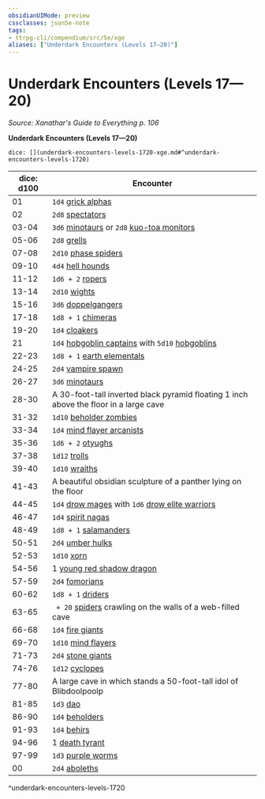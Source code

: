 ```yaml
---
obsidianUIMode: preview
cssclasses: json5e-note
tags:
- ttrpg-cli/compendium/src/5e/xge
aliases: ["Underdark Encounters (Levels 17—20)"]
---
```

# Underdark Encounters (Levels 17—20)
*Source: Xanathar's Guide to Everything p. 106* 

**Underdark Encounters (Levels 17—20)**

`dice: [](underdark-encounters-levels-1720-xge.md#^underdark-encounters-levels-1720)`

| dice: d100 | Encounter |
|------------|-----------|
| 01 | `1d4` [grick alphas](3-Mechanics/CLI/bestiary/monstrosity/grick-alpha.md) |
| 02 | `2d8` [spectators](3-Mechanics/CLI/bestiary/aberration/spectator.md) |
| 03-04 | `3d6` [minotaurs](3-Mechanics/CLI/bestiary/monstrosity/minotaur.md) or `2d8` [kuo-toa monitors](3-Mechanics/CLI/bestiary/humanoid/kuo-toa-monitor.md) |
| 05-06 | `2d8` [grells](3-Mechanics/CLI/bestiary/aberration/grell.md) |
| 07-08 | `2d10` [phase spiders](3-Mechanics/CLI/bestiary/monstrosity/phase-spider.md) |
| 09-10 | `4d4` [hell hounds](3-Mechanics/CLI/bestiary/fiend/hell-hound.md) |
| 11-12 | `1d6 + 2` [ropers](3-Mechanics/CLI/bestiary/monstrosity/roper.md) |
| 13-14 | `2d10` [wights](3-Mechanics/CLI/bestiary/undead/wight.md) |
| 15-16 | `3d6` [doppelgangers](3-Mechanics/CLI/bestiary/monstrosity/doppelganger.md) |
| 17-18 | `1d8 + 1` [chimeras](3-Mechanics/CLI/bestiary/monstrosity/chimera.md) |
| 19-20 | `1d4` [cloakers](3-Mechanics/CLI/bestiary/aberration/cloaker.md) |
| 21 | `1d4` [hobgoblin captains](3-Mechanics/CLI/bestiary/humanoid/hobgoblin-captain.md) with `5d10` [hobgoblins](3-Mechanics/CLI/bestiary/humanoid/hobgoblin.md) |
| 22-23 | `1d8 + 1` [earth elementals](3-Mechanics/CLI/bestiary/elemental/earth-elemental.md) |
| 24-25 | `2d4` [vampire spawn](3-Mechanics/CLI/bestiary/undead/vampire-spawn.md) |
| 26-27 | `3d6` [minotaurs](3-Mechanics/CLI/bestiary/monstrosity/minotaur.md) |
| 28-30 | A 30-foot-tall inverted black pyramid floating 1 inch above the floor in a large cave |
| 31-32 | `1d10` [beholder zombies](3-Mechanics/CLI/bestiary/undead/beholder-zombie.md) |
| 33-34 | `1d4` [mind flayer arcanists](3-Mechanics/CLI/bestiary/aberration/mind-flayer-arcanist.md) |
| 35-36 | `1d6 + 2` [otyughs](3-Mechanics/CLI/bestiary/aberration/otyugh.md) |
| 37-38 | `1d12` [trolls](3-Mechanics/CLI/bestiary/giant/troll.md) |
| 39-40 | `1d10` [wraiths](3-Mechanics/CLI/bestiary/undead/wraith.md) |
| 41-43 | A beautiful obsidian sculpture of a panther lying on the floor |
| 44-45 | `1d4` [drow mages](3-Mechanics/CLI/bestiary/humanoid/drow-mage.md) with `1d6` [drow elite warriors](3-Mechanics/CLI/bestiary/humanoid/drow-elite-warrior.md) |
| 46-47 | `1d4` [spirit nagas](3-Mechanics/CLI/bestiary/monstrosity/spirit-naga.md) |
| 48-49 | `1d8 + 1` [salamanders](3-Mechanics/CLI/bestiary/elemental/salamander.md) |
| 50-51 | `2d4` [umber hulks](3-Mechanics/CLI/bestiary/monstrosity/umber-hulk.md) |
| 52-53 | `1d10` [xorn](3-Mechanics/CLI/bestiary/elemental/xorn.md) |
| 54-56 | 1 [young red shadow dragon](3-Mechanics/CLI/bestiary/dragon/young-red-shadow-dragon.md) |
| 57-59 | `2d4` [fomorians](3-Mechanics/CLI/bestiary/giant/fomorian.md) |
| 60-62 | `1d8 + 1` [driders](3-Mechanics/CLI/bestiary/monstrosity/drider.md) |
| 63-65 | ` + 20` [spiders](3-Mechanics/CLI/bestiary/beast/spider.md) crawling on the walls of a web-filled cave |
| 66-68 | `1d4` [fire giants](3-Mechanics/CLI/bestiary/giant/fire-giant.md) |
| 69-70 | `1d10` [mind flayers](3-Mechanics/CLI/bestiary/aberration/mind-flayer.md) |
| 71-73 | `2d4` [stone giants](3-Mechanics/CLI/bestiary/giant/stone-giant.md) |
| 74-76 | `1d12` [cyclopes](3-Mechanics/CLI/bestiary/giant/cyclops.md) |
| 77-80 | A large cave in which stands a 50-foot-tall idol of Blibdoolpoolp |
| 81-85 | `1d3` [dao](3-Mechanics/CLI/bestiary/elemental/dao.md) |
| 86-90 | `1d4` [beholders](3-Mechanics/CLI/bestiary/aberration/beholder.md) |
| 91-93 | `1d4` [behirs](3-Mechanics/CLI/bestiary/monstrosity/behir.md) |
| 94-96 | 1 [death tyrant](3-Mechanics/CLI/bestiary/undead/death-tyrant.md) |
| 97-99 | `1d3` [purple worms](3-Mechanics/CLI/bestiary/monstrosity/purple-worm.md) |
| 00 | `2d4` [aboleths](3-Mechanics/CLI/bestiary/aberration/aboleth.md) |
^underdark-encounters-levels-1720
